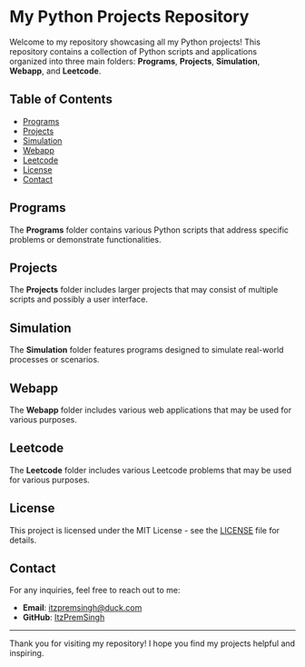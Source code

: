# My Python Projects Repository

Welcome to my repository showcasing all my Python projects! This repository contains a collection of Python scripts and applications organized into three main folders: **Programs**, **Projects**, **Simulation**, **Webapp**, and **Leetcode**.

## Table of Contents

- [Programs](#programs)
- [Projects](#projects)
- [Simulation](#simulation)
- [Webapp](#webapp)
- [Leetcode](#leetcode)
- [License](#license)
- [Contact](#contact)

## Programs

The **Programs** folder contains various Python scripts that address specific problems or demonstrate functionalities.

## Projects

The **Projects** folder includes larger projects that may consist of multiple scripts and possibly a user interface.

## Simulation

The **Simulation** folder features programs designed to simulate real-world processes or scenarios.

## Webapp

The **Webapp** folder includes various web applications that may be used for various purposes.

## Leetcode

The **Leetcode** folder includes various Leetcode problems that may be used for various purposes.

## License

This project is licensed under the MIT License - see the [LICENSE](LICENSE) file for details.

## Contact

For any inquiries, feel free to reach out to me:

- **Email**: itzpremsingh@duck.com
- **GitHub**: [ItzPremSingh](https://github.com/itzpremsingh)

---

Thank you for visiting my repository! I hope you find my projects helpful and inspiring.
